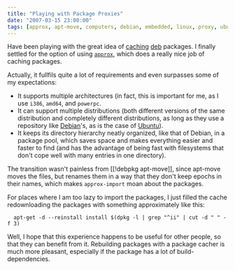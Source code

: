 ```yaml
---
title: "Playing with Package Proxies"
date: "2007-03-15 23:00:00"
tags: [approx, apt-move, computers, debian, embedded, linux, proxy, ubuntu]
---
```


Have been playing with the great idea of <a
href="http://lists.debian.org/debian-mentors/2009/03/msg00210.html">caching</a>
<a href="http://lwn.net/Articles/318658/">deb</a> packages. I finally
settled for the option of using <code><a
href="http://git.debian.org/?p=pkg-ocaml-maint/packages/approx.git">approx</a></code>,
which does a really nice job of caching packages.

Actually, it fullfils quite a lot of requirements and even surpasses some of my expectations:

* It supports multiple architectures (in fact, this is important for me, as
  I use `i386`, `amd64`, and `powerpc`.
* It can support multiple distributions (both different versions of the same
  distribution and completely different distributions, as long as they use a
  repository like <a href="http://www.debian.org/">Debian</a>'s, as is the
  case of <a href="http://www.ubuntu.com/">Ubuntu</a>).</li>
* It keeps its directory hierarchy neatly organized, like that of Debian, in
  a package pool, which saves space and makes everything easier and faster
  to find (and has the advantage of being fast with filesystems that don't
  cope well with many entries in one directory).

The transition wasn't painless from [[!debpkg apt-move]], since apt-move
moves the files, but renames them in a way that they don't keep epochs in
their names, which makes `approx-import` moan about the packages.

For places where I am too lazy to import the packages, I just filled the
cache redownloading the packages with something approximately like this:

      apt-get -d --reinstall install $(dpkg -l | grep "^ii" | cut -d " " -f 3)

Well, I hope that this experience happens to be useful for other people, so
that they can benefit from it. Rebuilding packages with a package cacher is
much more pleasant, especially if the package has a lot of
build-dependencies.

